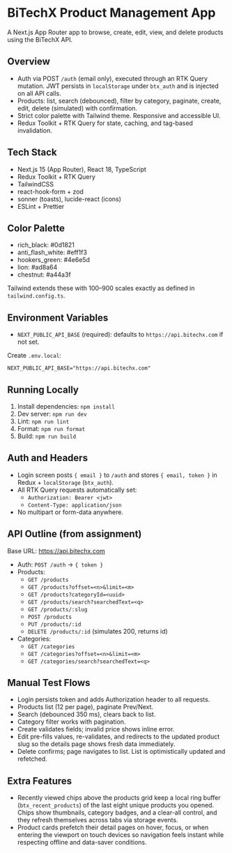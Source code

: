 # BiTechX Product Management App

A Next.js App Router app to browse, create, edit, view, and delete products using the BiTechX API.

## Overview
- Auth via POST `/auth` (email only), executed through an RTK Query mutation. JWT persists in `localStorage` under `btx_auth` and is injected on all API calls.
- Products: list, search (debounced), filter by category, paginate, create, edit, delete (simulated) with confirmation.
- Strict color palette with Tailwind theme. Responsive and accessible UI.
- Redux Toolkit + RTK Query for state, caching, and tag-based invalidation.

## Tech Stack
- Next.js 15 (App Router), React 18, TypeScript
- Redux Toolkit + RTK Query
- TailwindCSS
- react-hook-form + zod
- sonner (toasts), lucide-react (icons)
- ESLint + Prettier

## Color Palette
- rich_black: #0d1821
- anti_flash_white: #eff1f3
- hookers_green: #4e6e5d
- lion: #ad8a64
- chestnut: #a44a3f

Tailwind extends these with 100–900 scales exactly as defined in `tailwind.config.ts`.

## Environment Variables
- `NEXT_PUBLIC_API_BASE` (required): defaults to `https://api.bitechx.com` if not set.

Create `.env.local`:
```
NEXT_PUBLIC_API_BASE="https://api.bitechx.com"
```

## Running Locally
1. Install dependencies: `npm install`
2. Dev server: `npm run dev`
3. Lint: `npm run lint`
4. Format: `npm run format`
5. Build: `npm run build`

## Auth and Headers
- Login screen posts `{ email }` to `/auth` and stores `{ email, token }` in Redux + `localStorage` (`btx_auth`).
- All RTK Query requests automatically set:
  - `Authorization: Bearer <jwt>`
  - `Content-Type: application/json`
- No multipart or form-data anywhere.

## API Outline (from assignment)
Base URL: https://api.bitechx.com
- Auth: `POST /auth` -> `{ token }`
- Products:
  - `GET /products`
  - `GET /products?offset=<n>&limit=<m>`
  - `GET /products?categoryId=<uuid>`
  - `GET /products/search?searchedText=<q>`
  - `GET /products/:slug`
  - `POST /products`
  - `PUT /products/:id`
  - `DELETE /products/:id` (simulates 200, returns id)
- Categories:
  - `GET /categories`
  - `GET /categories?offset=<n>&limit=<m>`
  - `GET /categories/search?searchedText=<q>`

## Manual Test Flows
- Login persists token and adds Authorization header to all requests.
- Products list (12 per page), paginate Prev/Next.
- Search (debounced 350 ms), clears back to list.
- Category filter works with pagination.
- Create validates fields; invalid price shows inline error.
- Edit pre-fills values, re-validates, and redirects to the updated product slug so the details page shows fresh data immediately.
- Delete confirms; page navigates to list. List is optimistically updated and refetched.

## Extra Features
- Recently viewed chips above the products grid keep a local ring buffer (`btx_recent_products`) of the last eight unique products you opened. Chips show thumbnails, category badges, and a clear-all control, and they refresh themselves across tabs via storage events.
- Product cards prefetch their detail pages on hover, focus, or when entering the viewport on touch devices so navigation feels instant while respecting offline and data-saver conditions.